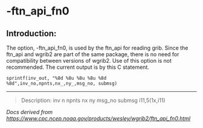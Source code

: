 # -ftn_api_fn0

## Introduction:

The option, -ftn_api_fn0, is used by the ftn_api for
reading grib. Since the ftn_api and wgrib2 are part of the same package, there
is no need for compatibility between versions of wgrib2. Use of this
option is not recommended. The current output is by this C statement.

```
sprintf(inv_out, "%8d %8u %8u %8u %8d %8d",inv_no,npnts,nx_,ny_,msg_no, submsg)
```

---

> Description: inv n npnts nx ny msg_no submsg i11,5(1x,i11)

_Docs derived from <https://www.cpc.ncep.noaa.gov/products/wesley/wgrib2/ftn_api_fn0.html>_
